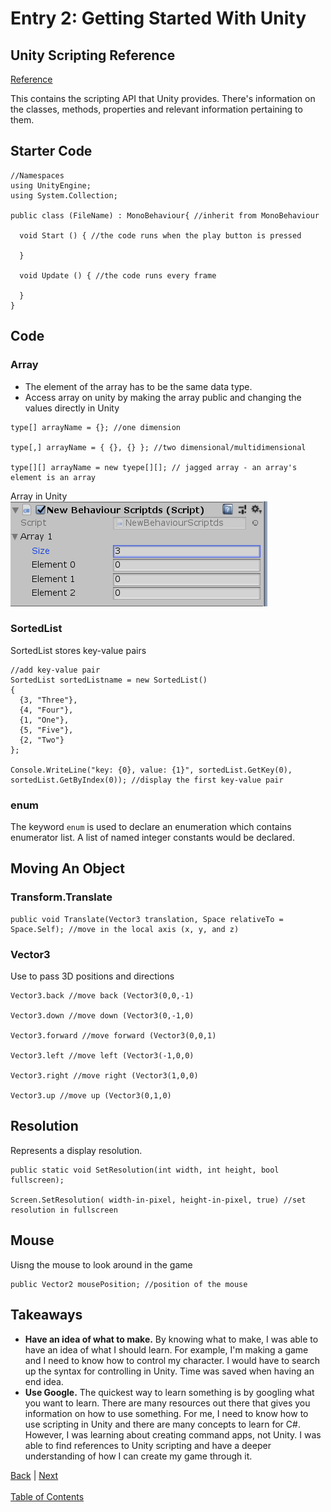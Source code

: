 # Entry 2: Getting Started With Unity

## Unity Scripting Reference

[Reference](https://docs.unity3d.com/ScriptReference/)

This contains the scripting API that Unity provides. There's information on the classes, methods, properties and relevant information pertaining to them.

## Starter Code
```
//Namespaces
using UnityEngine;
using System.Collection;

public class (FileName) : MonoBehaviour{ //inherit from MonoBehaviour

  void Start () { //the code runs when the play button is pressed
  
  }
  
  void Update () { //the code runs every frame
  
  }
}
```

## Code
### Array
* The element of the array has to be the same data type.
* Access array on unity by making the array public and changing the values directly in Unity
```
type[] arrayName = {}; //one dimension

type[,] arrayName = { {}, {} }; //two dimensional/multidimensional

type[][] arrayName = new tyepe[][]; // jagged array - an array's element is an array
```

Array in Unity <br>
![alt text](../images/array_in_unity.PNG)

### SortedList
SortedList stores key-value pairs
```
//add key-value pair
SortedList sortedListname = new SortedList()
{
  {3, "Three"},
  {4, "Four"},
  {1, "One"},
  {5, "Five"},
  {2, "Two"}
};

Console.WriteLine("key: {0}, value: {1}", sortedList.GetKey(0), sortedList.GetByIndex(0)); //display the first key-value pair
```

### enum
The keyword `enum` is used to declare an enumeration which contains enumerator list. A list of named integer constants would be declared.

## Moving An Object
### Transform.Translate
```
public void Translate(Vector3 translation, Space relativeTo = Space.Self); //move in the local axis (x, y, and z)
```

### Vector3
Use to pass 3D positions and directions
```
Vector3.back //move back (Vector3(0,0,-1)

Vector3.down //move down (Vector3(0,-1,0)

Vector3.forward //move forward (Vector3(0,0,1)

Vector3.left //move left (Vector3(-1,0,0)

Vector3.right //move right (Vector3(1,0,0)

Vector3.up //move up (Vector3(0,1,0)
```

## Resolution
Represents a display resolution.
```
public static void SetResolution(int width, int height, bool fullscreen);

Screen.SetResolution( width-in-pixel, height-in-pixel, true) //set resolution in fullscreen
```

## Mouse
Uisng the mouse to look around in the game
```
public Vector2 mousePosition; //position of the mouse
```

## Takeaways
* **Have an idea of what to make.** By knowing what to make, I was able to have an idea of what I should learn. For example, I'm making a game and I need to know how to control my character. I would have to search up the syntax for controlling in Unity. Time was saved when having an end idea.
* **Use Google.** The quickest way to learn something is by googling what you want to learn. There are many resources out there that gives you information on how to use something. For me, I need to know how to use scripting in Unity and there are many concepts to learn for C#. However, I was learning about creating command apps, not Unity. I was able to find references to Unity scripting and have a deeper understanding of how I can create my game through it.

[Back](entry-1.md) | [Next](entry-2.md) <br><br>
[Table of Contents](../README.md)
